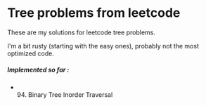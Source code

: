 # Tree problems from leetcode

These are my solutions for leetcode tree problems.

I'm a bit rusty (starting with the easy ones), probably not the most optimized code.


##### Implemented so far :

- 94. Binary Tree Inorder Traversal